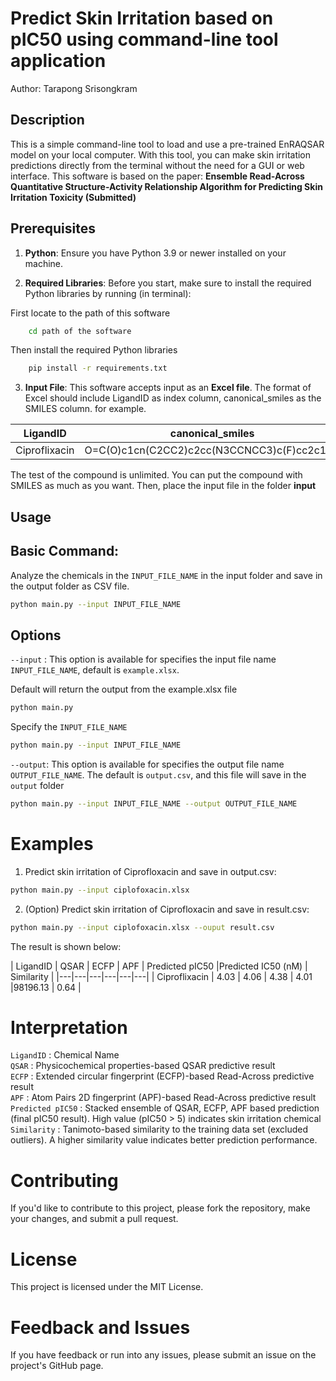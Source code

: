 # Predict Skin Irritation based on pIC50 using command-line tool application

Author: Tarapong Srisongkram

## Description

This is a simple command-line tool to load and use a pre-trained EnRAQSAR model on your local computer. With this tool, you can make skin irritation predictions directly from the terminal without the need for a GUI or web interface. This software is based on the paper: **Ensemble Read-Across Quantitative Structure-Activity Relationship Algorithm for Predicting Skin Irritation Toxicity (Submitted)**

## Prerequisites

1. **Python**: Ensure you have Python 3.9 or newer installed on your machine.

2. **Required Libraries**: Before you start, make sure to install the required Python libraries by running (in terminal):

First locate to the path of this software
```bash
    cd path of the software
```
Then install the required Python libraries

```bash
    pip install -r requirements.txt
```

3. **Input File**: This software accepts input as an **Excel file**. The format of Excel should include LigandID as index column, canonical_smiles as the SMILES column.
for example.

|  LigandID |  canonical_smiles |
|---|---|
|  Ciproflixacin |  O=C(O)c1cn(C2CC2)c2cc(N3CCNCC3)c(F)cc2c1=O |

The test of the compound is unlimited. You can put the compound with SMILES as much as you want. Then, place the input file in the folder **input**

## Usage

## Basic Command:
Analyze the chemicals in the `INPUT_FILE_NAME` in the input folder and save in the output folder as CSV file.
```Bash
python main.py --input INPUT_FILE_NAME
```

## Options
`--input` : This option is available for specifies the input file name `INPUT_FILE_NAME`, default is `example.xlsx`. 

Default will return the output from the example.xlsx file 
```Bash
python main.py
```
Specify the `INPUT_FILE_NAME`
```Bash
python main.py --input INPUT_FILE_NAME
```
`--output`: This option is available for specifies the output file name `OUTPUT_FILE_NAME`. The default is `output.csv`, and this file will save in the `output` folder

```Bash
python main.py --input INPUT_FILE_NAME --output OUTPUT_FILE_NAME
```

# Examples

1. Predict skin irritation of Ciprofloxacin and save in output.csv:

```Bash
python main.py --input ciplofoxacin.xlsx
```
2. (Option) Predict skin irritation of Ciprofloxacin and save in result.csv:

```Bash
python main.py --input ciplofoxacin.xlsx --ouput result.csv
```

The result is shown below:

| LigandID  | QSAR | ECFP | APF | Predicted pIC50  |Predicted IC50 (nM) | Similarity  |
|---|---|---|---|---|---|
|  Ciproflixacin  | 4.03  | 4.06  | 4.38  | 4.01  |98196.13  | 0.64  |

# Interpretation

`LigandID` : Chemical Name \
`QSAR` : Physicochemical properties-based QSAR predictive result \
`ECFP` : Extended circular fingerprint (ECFP)-based Read-Across predictive result \
`APF`  : Atom Pairs 2D fingerprint (APF)-based Read-Across predictive result \
`Predicted pIC50` : Stacked ensemble of QSAR, ECFP, APF based prediction (final pIC50 result). High value (pIC50 > 5) indicates skin irritation chemical \
`Similarity` : Tanimoto-based similarity to the training data set (excluded outliers). A higher similarity value indicates better prediction performance.

# Contributing
If you'd like to contribute to this project, please fork the repository, make your changes, and submit a pull request.

# License
This project is licensed under the MIT License.

# Feedback and Issues
If you have feedback or run into any issues, please submit an issue on the project's GitHub page.